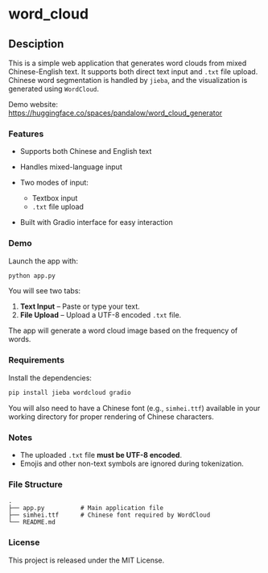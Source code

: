 # word_cloud

## Desciption

This is a simple web application that generates word clouds from mixed Chinese-English text. It supports both direct text input and `.txt` file upload. Chinese word segmentation is handled by `jieba`, and the visualization is generated using `WordCloud`.

Demo website: https://huggingface.co/spaces/pandalow/word_cloud_generator

### Features

* Supports both Chinese and English text
* Handles mixed-language input
* Two modes of input:

  * Textbox input
  * `.txt` file upload
* Built with Gradio interface for easy interaction

### Demo

Launch the app with:

```bash
python app.py
```

You will see two tabs:

1. **Text Input** – Paste or type your text.
2. **File Upload** – Upload a UTF-8 encoded `.txt` file.

The app will generate a word cloud image based on the frequency of words.

### Requirements

Install the dependencies:

```bash
pip install jieba wordcloud gradio
```

You will also need to have a Chinese font (e.g., `simhei.ttf`) available in your working directory for proper rendering of Chinese characters.

### Notes

* The uploaded `.txt` file **must be UTF-8 encoded**.
* Emojis and other non-text symbols are ignored during tokenization.

### File Structure

```
.
├── app.py          # Main application file
├── simhei.ttf      # Chinese font required by WordCloud
└── README.md
```

### License

This project is released under the MIT License.